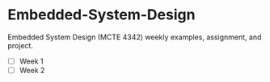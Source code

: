 # Embedded-System-Design
Embedded System Design (MCTE 4342)  weekly examples, assignment, and project.
- [ ] Week 1
- [ ] Week 2
